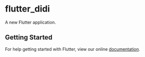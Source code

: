 # flutter_didi

A new Flutter application.

## Getting Started

For help getting started with Flutter, view our online
[documentation](https://flutter.io/).
